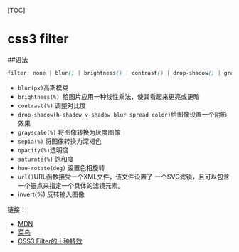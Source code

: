 [TOC]
# css3 filter

##语法
```css
filter: none | blur() | brightness() | contrast() | drop-shadow() | grayscale() | hue-rotate() | invert() | opacity() | saturate() | sepia() | url();
```

- `blur(px)`高斯模糊
- `brightness(%) `给图片应用一种线性乘法，使其看起来更亮或更暗
- `contrast(%)` 调整对比度
- `drop-shadow(h-shadow v-shadow blur spread color)`给图像设置一个阴影效果
- `grayscale(%)` 将图像转换为灰度图像
- `sepia(%)` 将图像转换为深褐色
- `opacity(%)`透明度
- `saturate(%)` 饱和度
- `hue-rotate(deg)` 设置色相旋转
- `url()`URL函数接受一个XML文件，该文件设置了 一个SVG滤镜，且可以包含一个锚点来指定一个具体的滤镜元素。
- invert(%) 反转输入图像

链接：
- [MDN](https://developer.mozilla.org/zh-CN/docs/Web/CSS/filter) 
- [菜鸟](http://www.runoob.com/cssref/css3-pr-filter.html) 
- [CSS3 Filter的十种特效](http://www.w3cplus.com/css3/ten-effects-with-css3-filter)

